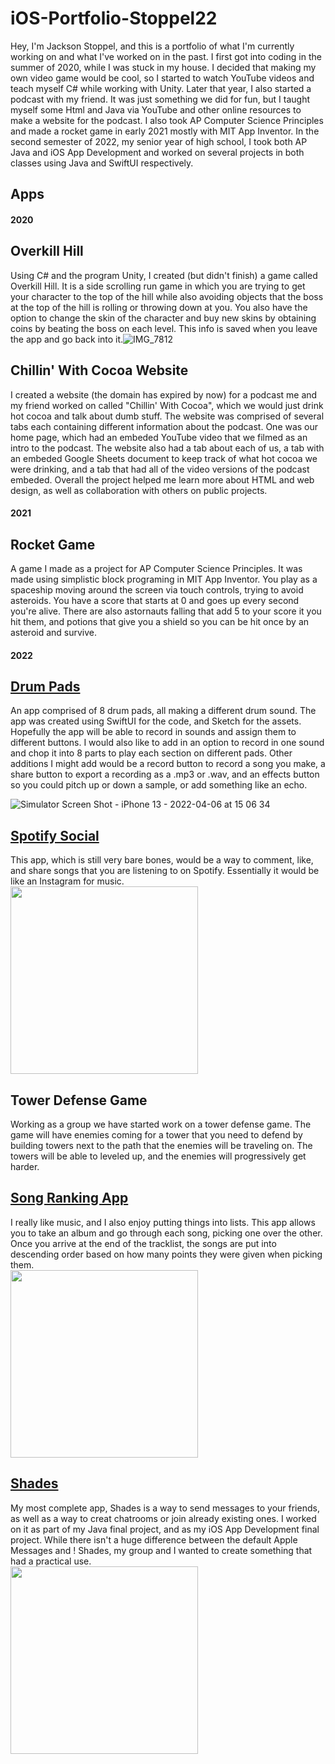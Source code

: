 # iOS-Portfolio-Stoppel22
  Hey, I'm Jackson Stoppel, and this is a portfolio of what I'm currently working on and what I've worked on in the past. I first got into coding in the summer of 2020, while I was stuck in my house. I decided that making my own video game would be cool, so I started to watch YouTube videos and teach myself C# while working with Unity. Later that year, I also started a podcast with my friend. It was just something we did for fun, but I taught myself some Html and Java via YouTube and other online resources to make a website for the podcast. I also took AP Computer Science Principles and made a rocket game in early 2021 mostly with MIT App Inventor. In the second semester of 2022, my senior year of high school, I took both AP Java and iOS App Development and worked on several projects in both classes using Java and SwiftUI respectively. 
## Apps
#### 2020
## Overkill Hill
Using C# and the program Unity, I created (but didn't finish) a game called Overkill Hill. It is a side scrolling run game in which you are trying to get your character to the top of the hill while also avoiding objects that the boss at the top of the hill is rolling or throwing down at you. You also have the option to change the skin of the character and buy new skins by obtaining coins by beating the boss on each level. This info is saved when you leave the app and go back into it.![IMG_7812](https://user-images.githubusercontent.com/98774916/162058962-e1ff9925-cd75-4108-a337-f508910dcd46.PNG)

## Chillin' With Cocoa Website
I created a website (the domain has expired by now) for a podcast me and my friend worked on called "Chillin' With Cocoa", which we would just drink hot cocoa and talk about dumb stuff. The website was comprised of several tabs each containing different information about the podcast. One was our home page, which had an embeded YouTube video that we filmed as an intro to the podcast. The website also had a tab about each of us, a tab with an embeded Google Sheets document to keep track of what hot cocoa we were drinking, and a tab that had all of the video versions of the podcast embeded. Overall the project helped me learn more about HTML and web design, as well as collaboration with others on public projects.
#### 2021
## Rocket Game
A game I made as a project for AP Computer Science Principles. It was made using simplistic block programing in MIT App Inventor. You play as a spaceship moving around the screen via touch controls, trying to avoid asteroids. You have a score that starts at 0 and goes up every second you're alive. There are also astornauts falling that add 5 to your score it you hit them, and potions that give you a shield so you can be hit once by an asteroid and survive.
#### 2022
## <a href = "https://github.com/RockBiscuit/Drum-Pads">Drum Pads</a>
An app comprised of 8 drum pads, all making a different drum sound. The app was created using SwiftUI for the code, and Sketch for the assets. Hopefully the app will be able to record in sounds and assign them to different buttons. I would also like to add in an option to record in one sound and chop it into 8 parts to play each section on different pads. Other additions I might add would be a record button to record a song you make, a share button to export a recording as a .mp3 or .wav, and an effects button so you could pitch up or down a sample, or add something like an echo.

![Simulator Screen Shot - iPhone 13 - 2022-04-06 at 15 06 34](https://user-images.githubusercontent.com/98774916/162276345-e4ae4c18-e0df-4f0c-9768-a7a480ee5ae5.png)
## <a href = "https://github.com/RockBiscuit/Spotify-Social">Spotify Social</a>
This app, which is still very bare bones, would be a way to comment, like, and share songs that you are listening to on Spotify. Essentially it would be like an Instagram for music. <br>
<img src="https://user-images.githubusercontent.com/98774916/162286085-3fdb2035-2f5f-4936-bb32-09c494eccff0.png" height="300">

## Tower Defense Game
Working as a group we have started work on a tower defense game. The game will have enemies coming for a tower that you need to defend by building towers next to the path that the enemies will be traveling on. The towers will be able to leveled up, and the enemies will progressively get harder.

## <a href="https://github.com/RockBiscuit/Song-Ranker">Song Ranking App</a>
I really like music, and I also enjoy putting things into lists. This app allows you to take an album and go through each song, picking one over the other. Once you arrive at the end of the tracklist, the songs are put into descending order based on how many points they were given when picking them. <br>
<img src ="https://user-images.githubusercontent.com/98774916/172395540-0d06646b-f07e-47d5-917e-413e4667b31f.jpg" height="300">

## <a href = "https://github.com/RockBiscuit/EPHS-Shades">Shades</a>
My most complete app, Shades is a way to send messages to your friends, as well as a way to creat chatrooms or join already existing ones. I worked on it as part of my Java final project, and as my iOS App Development final project. While there isn't a huge difference between the default Apple Messages and !
Shades, my group and I wanted to create something that had a practical use. <br>
<img src="https://user-images.githubusercontent.com/98774916/172396610-e728297b-0151-4ce3-89d5-27cc7f48200a.png" height="300">


